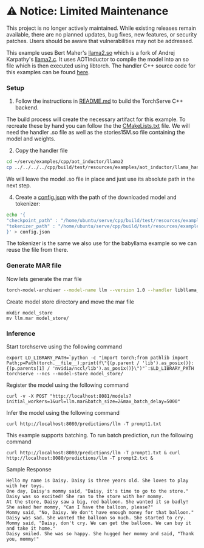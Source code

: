 # ⚠️ Notice: Limited Maintenance

This project is no longer actively maintained. While existing releases remain available, there are no planned updates, bug fixes, new features, or security patches. Users should be aware that vulnerabilities may not be addressed.

This example uses Bert Maher's [llama2.so](https://github.com/bertmaher/llama2.so/) which is a fork of Andrej Karpathy's [llama2.c](https://github.com/karpathy/llama2.c).
It uses AOTInductor to compile the model into an so file which is then executed using libtorch.
The handler C++ source code for this examples can be found [here](src/).

### Setup
1. Follow the instructions in [README.md](../../../../cpp/README.md) to build the TorchServe C++ backend.

The build process will create the necessary artifact for this example.
To recreate these by hand you can follow the the [CMakeLists.txt](./CMakeLists.txt) file.
We will need the handler .so file as well as the stories15M.so file containing the model and weights.

2. Copy the handler file

```bash
cd ~/serve/examples/cpp/aot_inductor/llama2
cp ../../../../cpp/build/test/resources/examples/aot_inductor/llama_handler/libllama_so_handler.so ./
```
We will leave the model .so file in place and just use its absolute path in the next step.

4. Create a [config.json](config.json) with the path of the downloaded model and tokenizer:

```bash
echo '{
"checkpoint_path" : "/home/ubuntu/serve/cpp/build/test/resources/examples/aot_inductor/llama_handler/stories15M.so",
"tokenizer_path" : "/home/ubuntu/serve/cpp/build/test/resources/examples/babyllama/babyllama_handler/tokenizer.bin"
}' > config.json
```

The tokenizer is the same we also use for the babyllama example so we can reuse the file from there.

### Generate MAR file

Now lets generate the mar file

```bash
torch-model-archiver --model-name llm --version 1.0 --handler libllama_so_handler:LlamaHandler --runtime LSP --extra-files config.json
```

Create model store directory and move the mar file

```
mkdir model_store
mv llm.mar model_store/
```

### Inference

Start torchserve using the following command

```
export LD_LIBRARY_PATH=`python -c "import torch;from pathlib import Path;p=Path(torch.__file__);print(f\"{(p.parent / 'lib').as_posix()}:{(p.parents[1] / 'nvidia/nccl/lib').as_posix()}\")"`:$LD_LIBRARY_PATH
torchserve --ncs --model-store model_store/
```

Register the model using the following command

```
curl -v -X POST "http://localhost:8081/models?initial_workers=1&url=llm.mar&batch_size=2&max_batch_delay=5000"
```

Infer the model using the following command

```
curl http://localhost:8080/predictions/llm -T prompt1.txt
```

This example supports batching. To run batch prediction, run the following command

```
curl http://localhost:8080/predictions/llm -T prompt1.txt & curl http://localhost:8080/predictions/llm -T prompt2.txt &
```

Sample Response

```
Hello my name is Daisy. Daisy is three years old. She loves to play with her toys.
One day, Daisy's mommy said, "Daisy, it's time to go to the store." Daisy was so excited! She ran to the store with her mommy.
At the store, Daisy saw a big, red balloon. She wanted it so badly! She asked her mommy, "Can I have the balloon, please?"
Mommy said, "No, Daisy. We don't have enough money for that balloon."
Daisy was sad. She wanted the balloon so much. She started to cry.
Mommy said, "Daisy, don't cry. We can get the balloon. We can buy it and take it home."
Daisy smiled. She was so happy. She hugged her mommy and said, "Thank you, mommy!"
```
